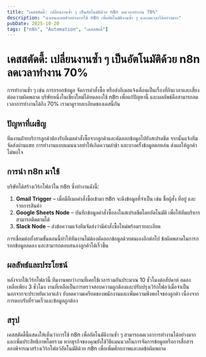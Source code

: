 ```yaml
---
title: "เคสสตัดดี้: เปลี่ยนงานซ้ำ ๆ เป็นอัตโนมัติด้วย n8n ลดเวลาทำงาน 70%"
description: "นำเสนอเคสตัวอย่างการใช้ n8n เพื่ออัตโนมัติงานซ้ำ ๆ และลดเวลาได้อย่างมาก"
pubDate: 2025-10-20
tags: ["n8n", "Automation", "เคสสตัดดี้"]
---
```


# เคสสตัดดี้: เปลี่ยนงานซ้ำ ๆ เป็นอัตโนมัติด้วย n8n ลดเวลาทำงาน 70%

การทำงานซ้ำ ๆ เช่น การกรอกข้อมูล จัดการคำสั่งซื้อ หรือส่งอีเมลแจ้งเตือนเป็นเรื่องที่กินเวลาและเสี่ยงต่อความผิดพลาด บริษัทหนึ่งในเชียงใหม่ได้ทดลองใช้ n8n เพื่อแก้ปัญหานี้ และผลลัพธ์คือสามารถลดเวลาการทำงานได้ถึง 70% เรามาดูรายละเอียดของเคสนี้กัน

## ปัญหาที่เผชิญ

ทีมงานฝ่ายบริการลูกค้าต้องรับอีเมลคำสั่งซื้อจากลูกค้าและคัดลอกข้อมูลไปยังสเปรดชีต จากนั้นแจ้งทีมจัดส่งผ่านแชท การทำงานแบบแมนนวลทำให้เกิดความล่าช้า และบางครั้งข้อมูลตกหล่น ส่งผลให้ลูกค้าไม่พอใจ

## การนำ n8n มาใช้

บริษัทได้สร้างเวิร์กโฟลว์ใน n8n ซึ่งทำงานดังนี้:

1. **Gmail Trigger** – เมื่อมีอีเมลคำสั่งซื้อเข้ามา n8n จะดึงข้อมูลที่จำเป็น เช่น ชื่อผู้สั่ง ที่อยู่ และรายการสินค้า
2. **Google Sheets Node** – บันทึกข้อมูลคำสั่งซื้อลงในสเปรดชีตโดยอัตโนมัติ เพื่อให้ทีมบริหารสามารถติดตามได้
3. **Slack Node** – ส่งข้อความแจ้งทีมจัดส่งว่ามีคำสั่งซื้อใหม่พร้อมรายละเอียด

การเชื่อมต่อทั้งสามขั้นตอนนี้ทำให้ทีมงานไม่ต้องคัดลอกข้อมูลด้วยตนเองอีกต่อไป ข้อผิดพลาดในการกรอกข้อมูลลดลง และสามารถตอบสนองลูกค้าได้เร็วขึ้น

## ผลลัพธ์และประโยชน์

หลังจากใช้เวิร์กโฟลว์นี้ ทีมงานพบว่างานที่เคยใช้เวลารวมกันประมาณ 10 ชั่วโมงต่อสัปดาห์ ลดลงเหลือเพียง 3 ชั่วโมง งานที่เหลือเป็นการตรวจสอบความถูกต้องและปรับปรุงเวิร์กโฟลว์เมื่อจำเป็น นอกจากจะประหยัดเวลาแล้ว ยังลดความเครียดของพนักงานและเพิ่มความพึงพอใจของลูกค้า เนื่องจากการตอบรับที่รวดเร็วและข้อมูลถูกต้อง

## สรุป

เคสสตัดดี้นี้แสดงให้เห็นว่าการใช้ n8n เพื่ออัตโนมัติงานซ้ำ ๆ สามารถลดเวลาการทำงานได้อย่างมากและเพิ่มประสิทธิภาพโดยรวม หากธุรกิจของคุณยังใช้วิธีแมนนวลในการจัดการข้อมูลหรือการสื่อสาร ลองพิจารณาสร้างเวิร์กโฟลว์อัตโนมัติด้วย n8n เพื่อเพิ่มศักยภาพและลดข้อผิดพลาด
